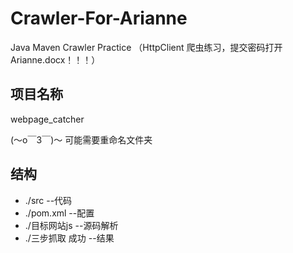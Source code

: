 # Crawler-For-Arianne
Java Maven Crawler Practice （HttpClient 爬虫练习，提交密码打开Arianne.docx！！！）

## 项目名称
webpage_catcher

(～o￣3￣)～  可能需要重命名文件夹

## 结构
* ./src --代码
* ./pom.xml --配置
* ./目标网站js --源码解析
* ./三步抓取 成功 --结果
